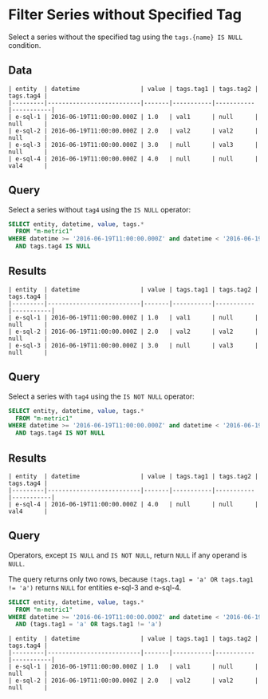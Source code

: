 # Filter Series without Specified Tag

Select a series without the specified tag using the `tags.{name} IS NULL` condition.

## Data

```ls
| entity  | datetime                 | value | tags.tag1 | tags.tag2 | tags.tag4 | 
|---------|--------------------------|-------|-----------|-----------|-----------| 
| e-sql-1 | 2016-06-19T11:00:00.000Z | 1.0   | val1      | null      | null      | 
| e-sql-2 | 2016-06-19T11:00:00.000Z | 2.0   | val2      | val2      | null      | 
| e-sql-3 | 2016-06-19T11:00:00.000Z | 3.0   | null      | val3      | null      | 
| e-sql-4 | 2016-06-19T11:00:00.000Z | 4.0   | null      | null      | val4      | 
```

## Query

Select a series without `tag4` using the `IS NULL` operator:

```sql
SELECT entity, datetime, value, tags.*
  FROM "m-metric1"
WHERE datetime >= '2016-06-19T11:00:00.000Z' and datetime < '2016-06-19T12:00:00.000Z'
  AND tags.tag4 IS NULL
```

## Results

```ls
| entity  | datetime                 | value | tags.tag1 | tags.tag2 | tags.tag4 | 
|---------|--------------------------|-------|-----------|-----------|-----------| 
| e-sql-1 | 2016-06-19T11:00:00.000Z | 1.0   | val1      | null      | null      | 
| e-sql-2 | 2016-06-19T11:00:00.000Z | 2.0   | val2      | val2      | null      | 
| e-sql-3 | 2016-06-19T11:00:00.000Z | 3.0   | null      | val3      | null      |
```

## Query

Select a series with `tag4` using the `IS NOT NULL` operator:

```sql
SELECT entity, datetime, value, tags.*
  FROM "m-metric1"
WHERE datetime >= '2016-06-19T11:00:00.000Z' and datetime < '2016-06-19T12:00:00.000Z'
  AND tags.tag4 IS NOT NULL
```

## Results

```ls
| entity  | datetime                 | value | tags.tag1 | tags.tag2 | tags.tag4 | 
|---------|--------------------------|-------|-----------|-----------|-----------| 
| e-sql-4 | 2016-06-19T11:00:00.000Z | 4.0   | null      | null      | val4      | 
```

## Query

Operators, except `IS NULL` and `IS NOT NULL`, return `NULL` if any operand is `NULL`.

The query returns only two rows, because `(tags.tag1 = 'a' OR tags.tag1 != 'a')` returns `NULL` for entities e-sql-3 and e-sql-4.

```sql
SELECT entity, datetime, value, tags.*
  FROM "m-metric1"
WHERE datetime >= '2016-06-19T11:00:00.000Z' and datetime < '2016-06-19T12:00:00.000Z'
  AND (tags.tag1 = 'a' OR tags.tag1 != 'a')
```

```ls
| entity  | datetime                 | value | tags.tag1 | tags.tag2 | tags.tag4 | 
|---------|--------------------------|-------|-----------|-----------|-----------| 
| e-sql-1 | 2016-06-19T11:00:00.000Z | 1.0   | val1      | null      | null      | 
| e-sql-2 | 2016-06-19T11:00:00.000Z | 2.0   | val2      | val2      | null      | 
```
